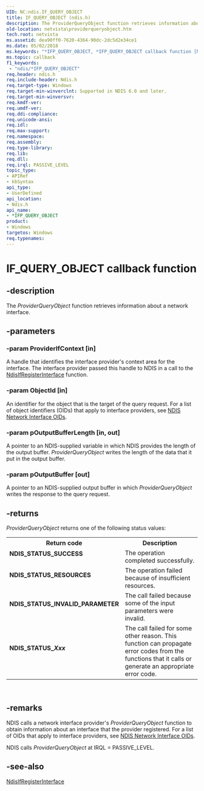 ```yaml
---
UID: NC:ndis.IF_QUERY_OBJECT
title: IF_QUERY_OBJECT (ndis.h)
description: The ProviderQueryObject function retrieves information about a network interface.
old-location: netvista\providerqueryobject.htm
tech.root: netvista
ms.assetid: dea90ff0-7620-4364-90dc-2dc5d2e34ce1
ms.date: 05/02/2018
ms.keywords: "*IFP_QUERY_OBJECT, *IFP_QUERY_OBJECT callback function [Network Drivers Starting with Windows Vista], IF_QUERY_OBJECT, IF_QUERY_OBJECT callback, ProviderQueryObject, ProviderQueryObject callback function [Network Drivers Starting with Windows Vista], ndis/ProviderQueryObject, net_if_provider_functions_ref_8e4d405f-cae0-40bc-8d9d-6d85e5c7ff06.xml, netvista.providerqueryobject"
ms.topic: callback
f1_keywords:
 - "ndis/*IFP_QUERY_OBJECT"
req.header: ndis.h
req.include-header: Ndis.h
req.target-type: Windows
req.target-min-winverclnt: Supported in NDIS 6.0 and later.
req.target-min-winversvr: 
req.kmdf-ver: 
req.umdf-ver: 
req.ddi-compliance: 
req.unicode-ansi: 
req.idl: 
req.max-support: 
req.namespace: 
req.assembly: 
req.type-library: 
req.lib: 
req.dll: 
req.irql: PASSIVE_LEVEL
topic_type:
- APIRef
- kbSyntax
api_type:
- UserDefined
api_location:
- Ndis.h
api_name:
- *IFP_QUERY_OBJECT
product:
- Windows
targetos: Windows
req.typenames: 
---
```


# IF_QUERY_OBJECT callback function


## -description


The 
  <i>ProviderQueryObject</i> function retrieves information about a network interface.


## -parameters




### -param ProviderIfContext [in]

A handle that identifies the interface provider's context area for the interface. The interface
     provider passed this handle to NDIS in a call to the 
     <a href="https://docs.microsoft.com/windows-hardware/drivers/ddi/content/ndis/nf-ndis-ndisifregisterinterface">
     NdisIfRegisterInterface</a> function.


### -param ObjectId [in]

An identifier for the object that is the target of the query request. For a list of object
     identifiers (OIDs) that apply to interface providers, see 
     <a href="https://docs.microsoft.com/windows-hardware/drivers/network/mapping-of-ndis-network-interfaces-to-ndis-oids">NDIS Network Interface
     OIDs</a>.


### -param pOutputBufferLength [in, out]

A pointer to an NDIS-supplied variable in which NDIS provides the length of the output buffer. 
     <i>ProviderQueryObject</i> writes the length of the data that it put in the output buffer.


### -param pOutputBuffer [out]

A pointer to an NDIS-supplied output buffer in which 
     <i>ProviderQueryObject</i> writes the response to the query request.


## -returns



<i>ProviderQueryObject</i> returns one of the following status values:

<table>
<tr>
<th>Return code</th>
<th>Description</th>
</tr>
<tr>
<td width="40%">
<dl>
<dt><b>NDIS_STATUS_SUCCESS</b></dt>
</dl>
</td>
<td width="60%">
The operation completed successfully.

</td>
</tr>
<tr>
<td width="40%">
<dl>
<dt><b>NDIS_STATUS_RESOURCES</b></dt>
</dl>
</td>
<td width="60%">
The operation failed because of insufficient resources.

</td>
</tr>
<tr>
<td width="40%">
<dl>
<dt><b>NDIS_STATUS_INVALID_PARAMETER</b></dt>
</dl>
</td>
<td width="60%">
The call failed because some of the input parameters were invalid.

</td>
</tr>
<tr>
<td width="40%">
<dl>
<dt><b>NDIS_STATUS_<i>Xxx</i></b></dt>
</dl>
</td>
<td width="60%">
The call failed for some other reason. This function can propagate error codes from the
       functions that it calls or generate an appropriate error code.

</td>
</tr>
</table>
 




## -remarks



NDIS calls a network interface provider's 
    <i>ProviderQueryObject</i> function to obtain information about an interface that the provider registered.
    For a list of OIDs that apply to interface providers, see 
    <a href="https://docs.microsoft.com/windows-hardware/drivers/network/mapping-of-ndis-network-interfaces-to-ndis-oids">NDIS Network Interface OIDs</a>.

NDIS calls 
    <i>ProviderQueryObject</i> at IRQL = PASSIVE_LEVEL.




## -see-also




<a href="https://docs.microsoft.com/windows-hardware/drivers/ddi/content/ndis/nf-ndis-ndisifregisterinterface">NdisIfRegisterInterface</a>
 

 


